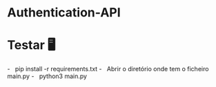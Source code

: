 # Authentication-API

<h1> Testar 🖥 </h1>
- &nbsp; pip install -r requirements.txt
- &nbsp; Abrir o diretório onde tem o ficheiro main.py
- &nbsp; python3 main.py
